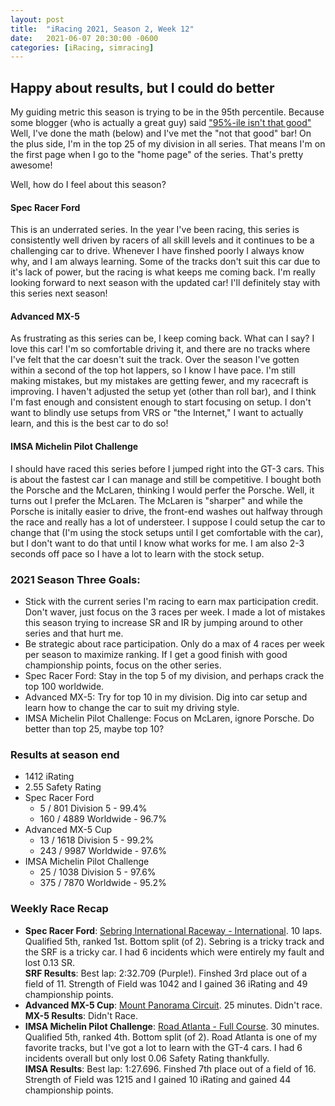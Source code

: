 ```yaml
---
layout: post
title:  "iRacing 2021, Season 2, Week 12"
date:   2021-06-07 20:30:00 -0600
categories: [iRacing, simracing]
---
```

## Happy about results, but I could do better
My guiding metric this season is trying to be in the 95th percentile. Because some blogger (who is actually a great guy) said ["95%-ile isn't that good"](https://danluu.com/p95-skill/) Well, I've done the math (below) and I've met the "not that good" bar! On the plus side, I'm in the top 25 of my division in all series. That means I'm on the first page when I go to the "home page" of the series. That's pretty awesome!

Well, how do I feel about this season?

#### Spec Racer Ford
This is an underrated series. In the year I've been racing, this series is consistently well driven by racers of all skill levels and it continues to be a challenging car to drive. Whenever I have finshed poorly I always know why, and I am always learning. Some of the tracks don't suit this car due to it's lack of power, but the racing is what keeps me coming back. I'm really looking forward to next season with the updated car! I'll definitely stay with this series next season!

#### Advanced MX-5
As frustrating as this series can be, I keep coming back. What can I say? I love this car! I'm so comfortable driving it, and there are no tracks where I've felt that the car doesn't suit the track. Over the season I've gotten within a second of the top hot lappers, so I know I have pace. I'm still making mistakes, but my mistakes are getting fewer, and my racecraft is improving. I haven't adjusted the setup yet (other than roll bar), and I think I'm fast enough and consistent enough to start focusing on setup. I don't want to blindly use setups from VRS or "the Internet," I want to actually learn, and this is the best car to do so!

#### IMSA Michelin Pilot Challenge
I should have raced this series before I jumped right into the GT-3 cars. This is about the fastest car I can manage and still be competitive. I bought both the Porsche and the McLaren, thinking I would perfer the Porsche. Well, it turns out I prefer the McLaren. The McLaren is "sharper" and while the Porsche is initally easier to drive, the front-end washes out halfway through the race and really has a lot of understeer. I suppose I could setup the car to change that (I'm using the stock setups until I get comfortable with the car), but I don't want to do that until I know what works for me. I am also 2-3 seconds off pace so I have a lot to learn with the stock setup.

### 2021 Season Three Goals:
* Stick with the current series I'm racing to earn max participation credit. Don't waver, just focus on the 3 races per week. I made a lot of mistakes this season trying to increase SR and IR by jumping around to other series and that hurt me.
* Be strategic about race participation. Only do a max of 4 races per week per season to maximize ranking. If I get a good finish with good championship points, focus on the other series.
* Spec Racer Ford: Stay in the top 5 of my division, and perhaps crack the top 100 worldwide.
* Advanced MX-5: Try for top 10 in my division. Dig into car setup and learn how to change the car to suit my driving style.
* IMSA Michelin Pilot Challenge: Focus on McLaren, ignore Porsche. Do better than top 25, maybe top 10?

### Results at season end
* 1412 iRating
* 2.55 Safety Rating
* Spec Racer Ford
  + 5 / 801 Division 5 - 99.4%
  + 160 / 4889 Worldwide - 96.7%
* Advanced MX-5 Cup
  + 13 / 1618 Division 5 - 99.2%
  + 243 / 9987 Worldwide - 97.6%
* IMSA Michelin Pilot Challenge
  + 25 / 1038 Division 5 - 97.6%
  + 375 / 7870 Worldwide - 95.2%

### Weekly Race Recap
* **Spec Racer Ford**: [Sebring International Raceway - International](https://members.iracing.com/membersite/member/EventResult.do?&subsessionid=39085652). 10 laps. Qualified 5th, ranked 1st. Bottom split (of 2). Sebring is a tricky track and the SRF is a tricky car. I had 6 incidents which were entirely my fault and lost 0.13 SR.  
**SRF Results**: Best lap: 	2:32.709 (Purple!). Finshed 3rd place out of a field of 11. Strength of Field was 1042 and I gained 36 iRating and 49 championship points.  
* **Advanced MX-5 Cup**: [Mount Panorama Circuit](https://members.iracing.com/membersite/member/TrackDetail.do?trkid=219). 25 minutes. Didn't race.  
**MX-5 Results**: Didn't Race.
* **IMSA Michelin Pilot Challenge**: [Road Atlanta - Full Course](https://members.iracing.com/membersite/member/EventResult.do?&subsessionid=39055944). 30 minutes. Qualified 5th, ranked 4th. Bottom split (of 2). Road Atlanta is one of my favorite tracks, but I've got a lot to learn with the GT-4 cars. I had 6 incidents overall but only lost 0.06 Safety Rating thankfully.  
**IMSA Results**: Best lap: 1:27.696. Finshed 7th place out of a field of 16. Strength of Field was 1215 and I gained 10 iRating and gained 44 championship points.
